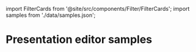 import FilterCards from '@site/src/components/Filter/FilterCards';
import samples from './data/samples.json';

# Presentation editor samples

<FilterCards items={samples} />